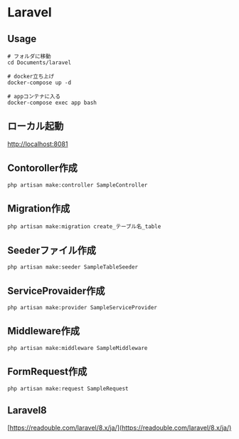 # Laravel

## Usage
```terminal
# フォルダに移動
cd Documents/laravel 

# docker立ち上げ
docker-compose up -d

# appコンテナに入る
docker-compose exec app bash
```

## ローカル起動
[http://localhost:8081](http://localhost:8081)


## Contoroller作成
```
php artisan make:controller SampleController
```
## Migration作成
```
php artisan make:migration create_テーブル名_table
```
## Seederファイル作成
```
php artisan make:seeder SampleTableSeeder
```
## ServiceProvaider作成
```
php artisan make:provider SampleServiceProvider
```
## Middleware作成
```
php artisan make:middleware SampleMiddleware
```
## FormRequest作成
```
php artisan make:request SampleRequest
```

## Laravel8
[https://readouble.com/laravel/8.x/ja/](https://readouble.com/laravel/8.x/ja/)
